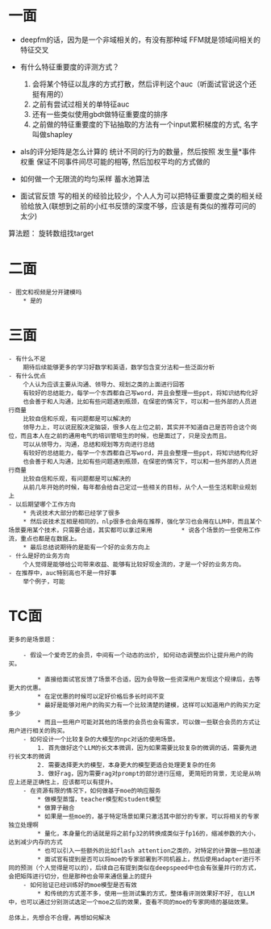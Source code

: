 # 一面

- deepfm的话，因为是一个非域相关的，有没有那种域
    FFM就是领域间相关的特征交叉

- 有什么特征重要度的评测方式？
    1. 会将某个特征以乱序的方式打散，然后评判这个auc（听面试官说这个还挺有用的）
    2. 之前有尝试过相关的单特征auc
    3. 还有一些类似使用gbdt做特征重要度的排序
    4. 之前做的特征重要度的下钻抽取的方法有一个input累积梯度的方式, 名字叫做shapley


- als的评分矩阵是怎么计算的
    统计不同的行为的数量，然后按照  发生量*事件权重 保证不同事件间尽可能的相等, 然后加权平均的方式做的


- 如何做一个无限流的均匀采样
    蓄水池算法
    
- 面试官反馈
    写的相关的经验比较少，个人人为可以把特征重要度之类的相关经验给放入(联想到之前的小红书反馈的深度不够，应该是有类似的推荐可问的太少)



算法题：
    旋转数组找target



# 二面
    - 图文和视频是分开建模吗
        * 是的
        

# 三面
    - 有什么不足
        期待后续能够更多的学习好数学和英语，数学包含变分法和一些泛函分析
    - 有什么优点
        个人认为应该主要从沟通、领导力、规划之类的上面进行回答
        有较好的总结能力，每学一个东西都自己写word，并且会整理一些ppt，将知识结构化好
        也会善于和人沟通，比如有些问题遇到瓶颈，在保密的情况下，可以和一些外部的人员进行商量
        比较自信和乐观，有问题都是可以解决的
        领导力上，可以说屁股决定脑袋，很多人在上位之前，其实并不知道自己是否符合这个岗位，而且本人在之前的通用电气的培训管培生的时候，也是面过了，只是没去而且。
        可以从领导力，沟通，总结和规划等方向进行总结
        有较好的总结能力，每学一个东西都自己写word，并且会整理一些ppt，将知识结构化好
        也会善于和人沟通，比如有些问题遇到瓶颈，在保密的情况下，可以和一些外部的人员进行商量
        比较自信和乐观，有问题都是可以解决的
        从前几年开始的时候，每年都会给自己定过一些相关的目标，从个人一些生活和职业规划上
    - 以后期望哪个工作方向
        * 先说技术大部分的都已经学了很多
        * 然后说技术互相是相同的，nlp很多也会用在推荐，强化学习也会用在LLM中，而且某个场景要用某个技术，只需要合适，其实都可以拿过来用        * 说各个场景的一些使用工作流，重点也都是在数据上。
        * 最后总结说期待的是能有一个好的业务方向上
    - 什么是好的业务方向
        个人觉得是能够给公司带来收益、能够有比较好现金流的，才是一个好的业务方向。
    - 在推荐中，auc特别高也不是一件好事
        举个例子，可能
# TC面
    更多的是场景题：

        - 假设一个爱奇艺的会员，中间有一个动态的出价, 如何动态调整出价让提升用户的购买。

            * 直接给面试官反馈了场景不合适，因为会导致一些资深用户发现这个规律后，去等更大的优惠。
            * 在定优惠的时候可以定好价格后多长时间不变
            * 最好是能够对用户的购买力有一个比较清楚的建模，这样可以知道用户的购买力定多少
            * 而且一些用户可能对其他的场景的会员也会有需求，可以做一些联合会员的方式让用户进行相关的购买。
        - 如何设计一个比较复杂的大模型的npc对话的使用场景。
            1. 首先做好这个LLM的长文本微调，因为如果需要比较复杂的微调的话，需要先进行长文本的微调
            2. 需要选择更大的模型，本身更大的模型更适合处理更复杂的任务
            3. 做好rag，因为需要rag对prompt的部分进行压缩, 更简短的背景，无论是从响应上还是正确性上，应该都可以有提升。
        - 在资源有限的情况下，如何做基于moe的响应服务
            * 做模型蒸馏，teacher模型和student模型
            * 做算子融合
            * 如果是一些moe的，基于特定场景如果只激活其中部分的专家，可以将相关的专家独立处理啊
            * 量化，本身量化的话就是将之前fp32的转换成类似于fp16的，缩减参数的大小，达到减少内存的方式
            * 也可以引入一些额外的比如flash attention之类的，对特定的计算做一些加速
            * 面试官有提到是否可以将moe的专家部署到不同机器上，然后使用adapter进行不同的预测（个人觉得是可以的），后续自己有提到类似在deepspeed中也会有张量并行的方式，会把矩阵进行切分，但是那种也会带来通信量上的提升
        - 如何验证已经训练好的moe模型是否有效
            * 和传统的方式差不多，使用一些测试集的方式，整体看评测效果好不好, 在LLM中，也可以通过分别测试选定一个moe之后的效果，查看不同的moe的专家网络的基础效果。

    总体上，先想合不合理，再想如何解决
